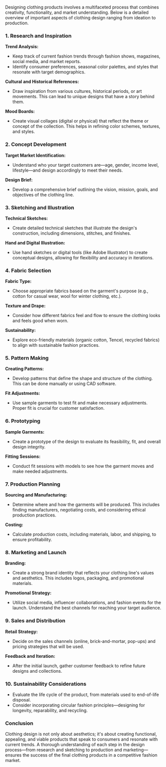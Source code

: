Designing clothing products involves a multifaceted process that combines creativity, functionality, and market understanding. Below is a detailed overview of important aspects of clothing design ranging from ideation to production.

### 1. Research and Inspiration

**Trend Analysis:**
   - Keep track of current fashion trends through fashion shows, magazines, social media, and market reports.
   - Identify consumer preferences, seasonal color palettes, and styles that resonate with target demographics.

**Cultural and Historical References:**
   - Draw inspiration from various cultures, historical periods, or art movements. This can lead to unique designs that have a story behind them.

**Mood Boards:**
   - Create visual collages (digital or physical) that reflect the theme or concept of the collection. This helps in refining color schemes, textures, and styles.

### 2. Concept Development

**Target Market Identification:**
   - Understand who your target customers are—age, gender, income level, lifestyle—and design accordingly to meet their needs.

**Design Brief:**
   - Develop a comprehensive brief outlining the vision, mission, goals, and objectives of the clothing line. 

### 3. Sketching and Illustration

**Technical Sketches:**
   - Create detailed technical sketches that illustrate the design's construction, including dimensions, stitches, and finishes.

**Hand and Digital Illustration:**
   - Use hand sketches or digital tools (like Adobe Illustrator) to create conceptual designs, allowing for flexibility and accuracy in iterations.

### 4. Fabric Selection

**Fabric Type:**
   - Choose appropriate fabrics based on the garment's purpose (e.g., cotton for casual wear, wool for winter clothing, etc.).

**Texture and Drape:**
   - Consider how different fabrics feel and flow to ensure the clothing looks and feels good when worn.

**Sustainability:**
   - Explore eco-friendly materials (organic cotton, Tencel, recycled fabrics) to align with sustainable fashion practices.

### 5. Pattern Making

**Creating Patterns:**
   - Develop patterns that define the shape and structure of the clothing. This can be done manually or using CAD software.

**Fit Adjustments:**
   - Use sample garments to test fit and make necessary adjustments. Proper fit is crucial for customer satisfaction.

### 6. Prototyping

**Sample Garments:**
   - Create a prototype of the design to evaluate its feasibility, fit, and overall design integrity. 

**Fitting Sessions:**
   - Conduct fit sessions with models to see how the garment moves and make needed adjustments.

### 7. Production Planning

**Sourcing and Manufacturing:**
   - Determine where and how the garments will be produced. This includes finding manufacturers, negotiating costs, and considering ethical production practices.

**Costing:**
   - Calculate production costs, including materials, labor, and shipping, to ensure profitability.

### 8. Marketing and Launch

**Branding:**
   - Create a strong brand identity that reflects your clothing line's values and aesthetics. This includes logos, packaging, and promotional materials.

**Promotional Strategy:**
   - Utilize social media, influencer collaborations, and fashion events for the launch. Understand the best channels for reaching your target audience.

### 9. Sales and Distribution

**Retail Strategy:**
   - Decide on the sales channels (online, brick-and-mortar, pop-ups) and pricing strategies that will be used.

**Feedback and Iteration:**
   - After the initial launch, gather customer feedback to refine future designs and collections.

### 10. Sustainability Considerations

- Evaluate the life cycle of the product, from materials used to end-of-life disposal.
- Consider incorporating circular fashion principles—designing for longevity, reparability, and recycling.

### Conclusion

Clothing design is not only about aesthetics; it's about creating functional, appealing, and viable products that speak to consumers and resonate with current trends. A thorough understanding of each step in the design process—from research and sketching to production and marketing—ensures the success of the final clothing products in a competitive fashion market.
